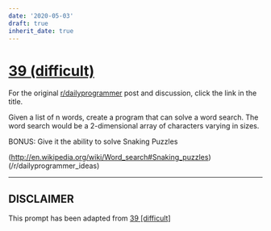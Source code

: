 ```yaml
---
date: '2020-05-03'
draft: true
inherit_date: true
---
```


# [39 (difficult)](https://www.reddit.com/r/dailyprogrammer/comments/s6bab/4122012_challenge_39_difficult/)

For the original [r/dailyprogrammer](https://www.reddit.com/r/dailyprogrammer/) post and discussion, click the link in the title.

Given a list of n words, create a program that can solve a word search. The word search would be a 2-dimensional array of characters varying in sizes.

BONUS: Give it the ability to solve Snaking Puzzles

(http://en.wikipedia.org/wiki/Word_search#Snaking_puzzles)
(/r/dailyprogrammer_ideas)

----
## **DISCLAIMER**
This prompt has been adapted from [39 [difficult]](https://www.reddit.com/r/dailyprogrammer/comments/s6bab/4122012_challenge_39_difficult/
)
